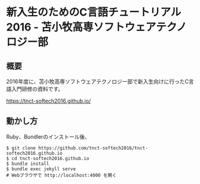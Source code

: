 # 新入生のためのC言語チュートリアル2016 - 苫小牧高専ソフトウェアテクノロジー部

## 概要

2016年度に、苫小牧高専ソフトウェアテクノロジー部で新入生向けに行ったC言語入門研修の資料です。

https://tnct-softech2016.github.io/

## 動かし方

Ruby、Bundlerのインストール後、

```
$ git clone https://github.com/tnct-softech2016/tnct-softech2016.github.io
$ cd tnct-softech2016.github.io
$ bundle install
$ bundle exec jekyll serve
# Webブラウザで http://localhost:4000 を開く
```
